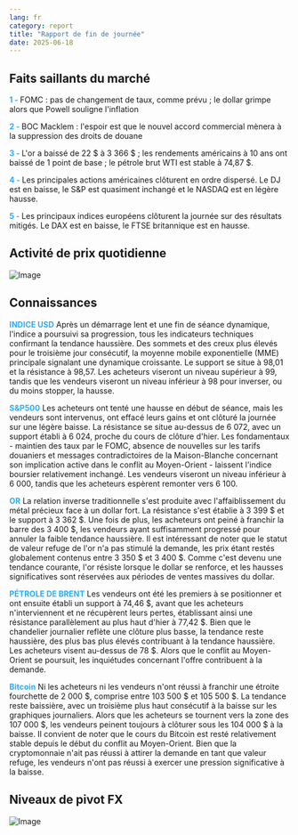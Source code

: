 ```yaml
---
lang: fr
category: report
title: "Rapport de fin de journée"
date: 2025-06-18
---
```



<h2>Faits saillants du marché</h2>
<strong style="color: #2caef7;">1 - </strong> FOMC : pas de changement de taux, comme prévu ; le dollar grimpe alors que Powell souligne l'inflation

<strong style="color: #2caef7;">2 - </strong> BOC Macklem : l'espoir est que le nouvel accord commercial mènera à la suppression des droits de douane

<strong style="color: #2caef7;">3 - </strong> L'or a baissé de 22 $ à 3 366 $ ; les rendements américains à 10 ans ont baissé de 1 point de base ; le pétrole brut WTI est stable à 74,87 $.

<strong style="color: #2caef7;">4 - </strong> Les principales actions américaines clôturent en ordre dispersé. Le DJ est en baisse, le S&P est quasiment inchangé et le NASDAQ est en légère hausse.

<strong style="color: #2caef7;">5 - </strong> Les principaux indices européens clôturent la journée sur des résultats mitigés. Le DAX est en baisse, le FTSE britannique est en hausse.



<h2>Activité de prix quotidienne</h2>
<img src="https://markleighedu.github.io/img/Jun-2025/18-Jun-2025/price.jpg" alt="Image"/>

<h2>Connaissances</h2>
<strong style="color: #2caef7;">INDICE USD</strong> Après un démarrage lent et une fin de séance dynamique, l'indice a poursuivi sa progression, tous les indicateurs techniques confirmant la tendance haussière. Des sommets et des creux plus élevés pour le troisième jour consécutif, la moyenne mobile exponentielle (MME) principale signalant une dynamique croissante. Le support se situe à 98,01 et la résistance à 98,57. Les acheteurs viseront un niveau supérieur à 99, tandis que les vendeurs viseront un niveau inférieur à 98 pour inverser, ou du moins stopper, la hausse.

<strong style="color: #2caef7;">S&P500</strong> Les acheteurs ont tenté une hausse en début de séance, mais les vendeurs sont intervenus, ont effacé leurs gains et ont clôturé la journée sur une légère baisse. La résistance se situe au-dessus de 6 072, avec un support établi à 6 024, proche du cours de clôture d'hier. Les fondamentaux - maintien des taux par le FOMC, absence de nouvelles sur les tarifs douaniers et messages contradictoires de la Maison-Blanche concernant son implication active dans le conflit au Moyen-Orient - laissent l'indice boursier relativement inchangé. Les vendeurs viseront un niveau inférieur à 6 000, tandis que les acheteurs espèrent remonter vers 6 100.

<strong style="color: #2caef7;">OR</strong> La relation inverse traditionnelle s'est produite avec l'affaiblissement du métal précieux face à un dollar fort. La résistance s'est établie à 3 399 $ et le support à 3 362 $. Une fois de plus, les acheteurs ont peiné à franchir la barre des 3 400 $, les vendeurs ayant suffisamment progressé pour annuler la faible tendance haussière. Il est intéressant de noter que le statut de valeur refuge de l'or n'a pas stimulé la demande, les prix étant restés globalement contenus entre 3 350 $ et 3 400 $. Comme c'est devenu une tendance courante, l'or résiste lorsque le dollar se renforce, et les hausses significatives sont réservées aux périodes de ventes massives du dollar.

<strong style="color: #2caef7;">PÉTROLE DE BRENT</strong> Les vendeurs ont été les premiers à se positionner et ont ensuite établi un support à 74,46 $, avant que les acheteurs n'interviennent et ne récupèrent leurs pertes, établissant ainsi une résistance parallèlement au plus haut d'hier à 77,42 $. Bien que le chandelier journalier reflète une clôture plus basse, la tendance reste haussière, des plus bas plus élevés contribuant à la tendance haussière. Les acheteurs visent au-dessus de 78 $. Alors que le conflit au Moyen-Orient se poursuit, les inquiétudes concernant l'offre contribuent à la demande.

<strong style="color: #2caef7;">Bitcoin</strong> Ni les acheteurs ni les vendeurs n'ont réussi à franchir une étroite fourchette de 2 000 $, comprise entre 103 500 $ et 105 500 $. La tendance reste baissière, avec un troisième plus haut consécutif à la baisse sur les graphiques journaliers. Alors que les acheteurs se tournent vers la zone des 107 000 $, les vendeurs peinent toujours à clôturer sous les 104 000 $ à la baisse. Il convient de noter que le cours du Bitcoin est resté relativement stable depuis le début du conflit au Moyen-Orient. Bien que la cryptomonnaie n'ait pas réussi à attirer la demande en tant que valeur refuge, les vendeurs n'ont pas réussi à exercer une pression significative à la baisse.



<h2>Niveaux de pivot FX</h2>
<img src="https://markleighedu.github.io/img/Jun-2025/18-Jun-2025/pivot.jpg" alt="Image"/>